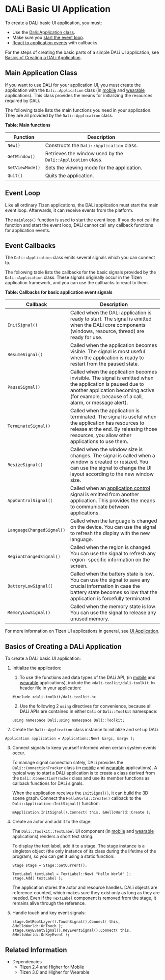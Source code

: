 # DALi Basic UI Application


To create a DALi basic UI application, you must:

- Use the [Dali::Application class](#api).
- Make sure you [start the event loop](#mainloop).
- [React to application events](#callback) with callbacks.

For the steps of creating the basic parts of a simple DALi UI application, see [Basics of Creating a DALi Application](#create).

<a name="api"></a>
## Main Application Class

If you want to use DALi for your application UI, you must create the application with the `Dali::Application` class (in [mobile](../../../../org.tizen.native.mobile.apireference/classDali_1_1Application.html) and [wearable](../../../../org.tizen.native.wearable.apireference/classDali_1_1Application.html) applications). This class provides the means for initializing the resources required by DALi.

The following table lists the main functions you need in your application. They are all provided by the `Dali::Application` class.

**Table: Main functions**

| Function        | Description                              |
|-----------------|------------------------------------------|
| `New()`         | Constructs the `Dali::Application` class. |
| `GetWindow()`   | Retrieves the window used by the `Dali::Application` class. |
| `SetViewMode()` | Sets the viewing mode for the application. |
| `Quit()`        | Quits the application.                   |

<a name="mainloop"></a>
## Event Loop

Like all ordinary Tizen applications, the DALi application must start the main event loop. Afterwards, it can receive events from the platform.

The `mainloop()` function is used to start the event loop. If you do not call the function and start the event loop, DALi cannot call any callback functions for application events.

<a name="callback"></a>
## Event Callbacks

The `Dali::Application` class emits several signals which you can connect to.

The following table lists the callbacks for the basic signals provided by the `Dali::Application` class. These signals originally occur in the Tizen application framework, and you can use the callbacks to react to them.

**Table: Callbacks for basic application event signals**

| Callback                  | Description                              |
|---------------------------|------------------------------------------|
| `InitSignal()`            | Called when the DALi application is ready to start. The signal is emitted when the DALi core components (windows, resource, thread) are ready for use. |
| `ResumeSignal()`          | Called when the application becomes visible. The signal is most useful when the application is ready to restart from the paused state. |
| `PauseSignal()`           | Called when the application becomes invisible. The signal is emitted when the application is paused due to another application becoming active (for example, because of a call, alarm, or message alert). |
| `TerminateSignal()`       | Called when the application is terminated. The signal is useful when the application has resources to release at the end. By releasing those resources, you allow other applications to use them. |
| `ResizeSignal()`          | Called when the window size is changes. The signal is called when a window is created or resized. You can use the signal to change the UI layout according to the new window size. |
| `AppControlSignal()`      | Called when an [application control](app-controls-n.md) signal is emitted from another application. This provides the means to communicate between applications. |
| `LanguageChangedSignal()` | Called when the language is changed on the device. You can use the signal to refresh the display with the new language. |
| `RegionChangedSignal()`   | Called when the region is changed. You can use the signal to refresh any region-specific information on the screen. |
| `BatteryLowSignal()`      | Called when the battery state is low. You can use the signal to save any crucial information in case the battery state becomes so low that the application is forcefully terminated. |
| `MemoryLowSignal()`       | Called when the memory state is low. You can use the signal to release any unused memory. |

For more information on Tizen UI applications in general, see [UI Application](ui-app.md).

<a name="create"></a>
## Basics of Creating a DALi Application

To create a DALi basic UI application:

1. Initialize the application:

   1. To use the functions and data types of the DALi API, (in [mobile](../../../../org.tizen.native.mobile.apireference/group__dali.html) and [wearable](../../../../org.tizen.native.wearable.apireference/group__dali.html) applications), include the `<dali-toolkit/dali-toolkit.h>` header file in your application:
   ```
   #include <dali-toolkit/dali-toolkit.h>
   ```
   2. Use the following 2 `using` directives for convenience, because all DALi APIs are contained in either `Dali` or `Dali::Toolkit` namespace:
   ```
   using namespace Dali;using namespace Dali::Toolkit;
   ```

2. Create the `Dali::Application` class instance to initialize and set up DALi:
```
Application application = Application::New( &argc, &argv );
```

3. Connect signals to keep yourself informed when certain system events occur.

   To manage signal connection safely, DALi provides the `Dali::ConnectionTracker` class (in [mobile](../../../../org.tizen.native.mobile.apireference/classDali_1_1ConnectionTracker.html) and [wearable](../../../../org.tizen.native.wearable.apireference/classDali_1_1ConnectionTracker.html) applications). A typical way to start a DALi application is to create a class derived from the `Dali::ConnectionTracker` class and use its member functions as callback functions for DALi signals.

   When the application receives the `InitSignal()`, it can build the 3D scene graph. Connect the `HelloWorld::Create()` callback to the `Dali::Application::InitSignal()` function:

   ```
   mApplication.InitSignal().Connect( this, &HelloWorld::Create );
   ```

4. Create an actor and add it to the stage.

   The `Dali::Toolkit::TextLabel` UI component (in [mobile](../../../../org.tizen.native.mobile.apireference/classDali_1_1Toolkit_1_1TextLabel.html) and [wearable](../../../../org.tizen.native.wearable.apireference/classDali_1_1Toolkit_1_1TextLabel.html) applications) renders a short text string.

   To display the text label, add it to a stage. The stage instance is a singleton object (the only instance of its class during the lifetime of the program), so you can get it using a static function:

   ```
   Stage stage = Stage::GetCurrent();

   TextLabel textLabel = TextLabel::New( "Hello World" );
   stage.Add( textLabel );
   ```

   The application stores the actor and resource handles. DALi objects are reference-counted, which makes sure they exist only as long as they are needed. Even if the `TextLabel` component is removed from the stage, it remains alive through the reference.

5. Handle touch and key event signals:

   ```
   stage.GetRootLayer().TouchSignal().Connect( this, &HelloWorld::OnTouch );
   stage.KeyEventSignal().KeyEventSignal().Connect( this, &HelloWorld::OnKeyEvent );
   ```

## Related Information
- Dependencies
  - Tizen 2.4 and Higher for Mobile
  - Tizen 3.0 and Higher for Wearable
